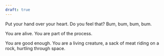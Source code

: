 ```yaml
---
draft: true
---
```


Put your hand over your heart. Do you feel that? Bum, bum, bum, bum.

You are alive. You are part of the process.

You are good enough. You are a living creature, a sack of meat riding on a rock, hurtling through space.


